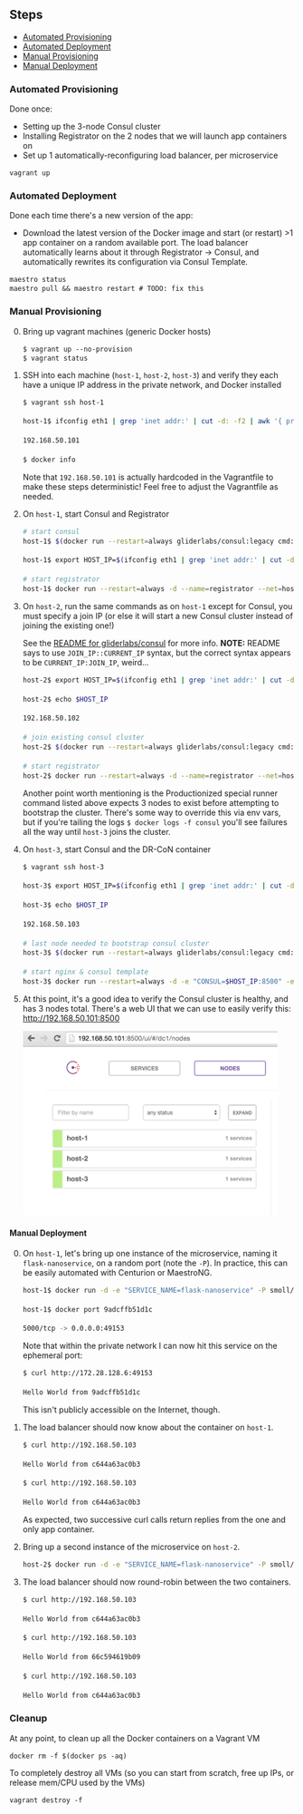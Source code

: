 ## Steps

* [Automated Provisioning](#automated-provisioning)
* [Automated Deployment](#automated-deployment)
* [Manual Provisioning](#manual-provisioning)
* [Manual Deployment](#manual-deployment)

### Automated Provisioning
Done once:
* Setting up the 3-node Consul cluster
* Installing Registrator on the 2 nodes that we will launch app containers on
* Set up 1 automatically-reconfiguring load balancer, per microservice

```
vagrant up
```

### Automated Deployment
Done each time there's a new version of the app:
* Download the latest version of the Docker image and start (or restart) >1 app container on a random available port. The load balancer automatically learns about it through Registrator -> Consul, and automatically rewrites its configuration via Consul Template.

```
maestro status
maestro pull && maestro restart # TODO: fix this
```

### Manual Provisioning

0. Bring up vagrant machines (generic Docker hosts)

    ```
    $ vagrant up --no-provision
    $ vagrant status
    ```

0. SSH into each machine (`host-1`, `host-2`, `host-3`) and verify they each have a unique IP address in the private network, and Docker installed

    ```bash
    $ vagrant ssh host-1

    host-1$ ifconfig eth1 | grep 'inet addr:' | cut -d: -f2 | awk '{ print $1}'

    192.168.50.101

    $ docker info
    ```

    Note that `192.168.50.101` is actually hardcoded in the Vagrantfile to make these steps deterministic! Feel free to adjust the Vagrantfile as needed.

0. On `host-1`, start Consul and Registrator

    ```bash
    # start consul
    host-1$ $(docker run --restart=always gliderlabs/consul:legacy cmd:run 192.168.50.101 -d -v /mnt:/data)

    host-1$ export HOST_IP=$(ifconfig eth1 | grep 'inet addr:' | cut -d: -f2 | awk '{ print $1}')

    # start registrator
    host-1$ docker run --restart=always -d --name=registrator --net=host --volume=/var/run/docker.sock:/tmp/docker.sock gliderlabs/registrator:latest consul://$HOST_IP:8500
    ```

0. On `host-2`, run the same commands as on `host-1` except for Consul, you must specify a join IP (or else it will start a new Consul cluster instead of joining the existing one!)

    See the [README for gliderlabs/consul](https://github.com/gliderlabs/docker-consul/tree/legacy#runner-command) for more info. **NOTE:** README says to use `JOIN_IP::CURRENT_IP` syntax, but the correct syntax appears to be `CURRENT_IP:JOIN_IP`, weird...

    ```bash
    host-2$ export HOST_IP=$(ifconfig eth1 | grep 'inet addr:' | cut -d: -f2 | awk '{ print $1}')

    host-2$ echo $HOST_IP

    192.168.50.102

    # join existing consul cluster
    host-2$ $(docker run --restart=always gliderlabs/consul:legacy cmd:run $HOST_IP:192.168.50.101 -d -v /mnt:/data)

    # start registrator
    host-2$ docker run --restart=always -d --name=registrator --net=host --volume=/var/run/docker.sock:/tmp/docker.sock gliderlabs/registrator:latest consul://$HOST_IP:8500
    ```

    Another point worth mentioning is the Productionized special runner command listed above expects 3 nodes to exist before attempting to bootstrap the cluster. There's some way to override this via env vars, but if you're tailing the logs `$ docker logs -f consul` you'll see failures all the way until `host-3` joins the cluster.

0. On `host-3`, start Consul and the DR-CoN container

    ```bash
    $ vagrant ssh host-3

    host-3$ export HOST_IP=$(ifconfig eth1 | grep 'inet addr:' | cut -d: -f2 | awk '{ print $1}')

    host-3$ echo $HOST_IP

    192.168.50.103

    # last node needed to bootstrap consul cluster
    host-3$ $(docker run --restart=always gliderlabs/consul:legacy cmd:run $HOST_IP:192.168.50.101 -d -v /mnt:/data)

    # start nginx & consul template
    host-3$ docker run --restart=always -d -e "CONSUL=$HOST_IP:8500" -e "SERVICE=flask-nanoservice" -p 80:80 smoll/dr-con:latest
    ```

0. At this point, it's a good idea to verify the Consul cluster is healthy, and has 3 nodes total. There's a web UI that we can use to easily verify this: http://192.168.50.101:8500

    <img src="./healthy-consul-cluster.png" width="450">

#### Manual Deployment

0. On `host-1`, let's bring up one instance of the microservice, naming it `flask-nanoservice`, on a random port (note the `-P`). In practice, this can be easily automated with Centurion or MaestroNG.

    ```bash
    host-1$ docker run -d -e "SERVICE_NAME=flask-nanoservice" -P smoll/flask-nanoservice

    host-1$ docker port 9adcffb51d1c

    5000/tcp -> 0.0.0.0:49153
    ```

    Note that within the private network I can now hit this service on the ephemeral port:

    ```bash
    $ curl http://172.28.128.6:49153

    Hello World from 9adcffb51d1c
    ```

    This isn't publicly accessible on the Internet, though.

0. The load balancer should now know about the container on `host-1`.

    ```bash
    $ curl http://192.168.50.103

    Hello World from c644a63ac0b3

    $ curl http://192.168.50.103

    Hello World from c644a63ac0b3
    ```

    As expected, two successive curl calls return replies from the one and only app container.

0. Bring up a second instance of the microservice on `host-2`.

    ```bash
    host-2$ docker run -d -e "SERVICE_NAME=flask-nanoservice" -P smoll/flask-nanoservice
    ```

0. The load balancer should now round-robin between the two containers.

    ```bash
    $ curl http://192.168.50.103

    Hello World from c644a63ac0b3

    $ curl http://192.168.50.103

    Hello World from 66c594619b09

    $ curl http://192.168.50.103

    Hello World from c644a63ac0b3
    ```

### Cleanup

At any point, to clean up all the Docker containers on a Vagrant VM

```
docker rm -f $(docker ps -aq)
```

To completely destroy all VMs (so you can start from scratch, free up IPs, or release mem/CPU used by the VMs)

```
vagrant destroy -f
```
